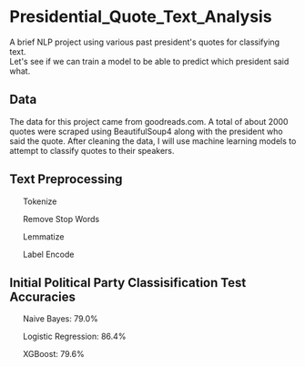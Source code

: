 # Presidential_Quote_Text_Analysis
A brief NLP project using various past president's quotes for classifying text.<br>
Let's see if we can train a model to be able to predict which president said what.<br>

<h2>Data</h2>
The data for this project came from goodreads.com. A total of about 2000 quotes were scraped using BeautifulSoup4 along with the president who said the quote. After cleaning the data, I will use machine learning models to attempt to classify quotes to their speakers. 

<h2>Text Preprocessing</h2>
<ul>Tokenize</ul>
<ul>Remove Stop Words</ul>
<ul>Lemmatize</ul>
<ul>Label Encode</ul>

<h2>Initial Political Party Classisification Test Accuracies</h2>
<ul>Naive Bayes: 79.0%</ul>
<ul>Logistic Regression: 86.4%</ul>
<ul>XGBoost: 79.6%</ul>
